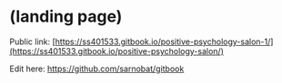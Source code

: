 # (landing page)

Public link: [https://ss401533.gitbook.io/positive-psychology-salon-1/](https://ss401533.gitbook.io/positive-psychology-salon/)

Edit here: https://github.com/sarnobat/gitbook
